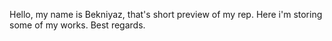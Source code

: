 Hello, my name is Bekniyaz, that's short preview of my rep. Here i'm storing some of my works. Best regards.
